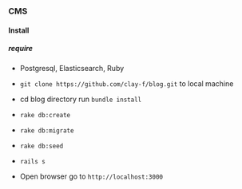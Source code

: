 ### CMS

#### Install
##### require
* Postgresql, Elasticsearch, Ruby

* `git clone https://github.com/clay-f/blog.git` to local machine
* cd blog directory run `bundle install`
* `rake db:create`
* `rake db:migrate`
* `rake db:seed`
* `rails s`
* Open browser go to `http://localhost:3000`
